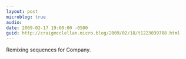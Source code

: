 ```yaml
---
layout: post
microblog: true
audio: 
date: 2009-02-17 19:00:00 -0500
guid: http://craigmcclellan.micro.blog/2009/02/18/t1223039708.html
---
```

Remixing sequences for Company.
